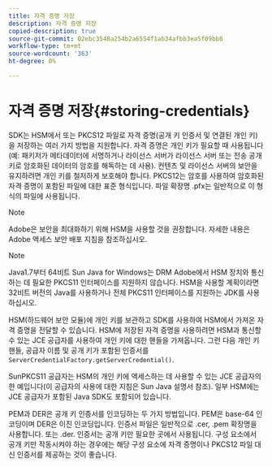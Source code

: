 ```yaml
---
title: 자격 증명 저장
description: 자격 증명 저장
copied-description: true
source-git-commit: 02ebc3548a254b2a6554f1ab34afbb3ea5f09bb8
workflow-type: tm+mt
source-wordcount: '363'
ht-degree: 0%

---
```


# 자격 증명 저장{#storing-credentials}

SDK는 HSM에서 또는 PKCS12 파일로 자격 증명(공개 키 인증서 및 연결된 개인 키)을 저장하는 여러 가지 방법을 지원합니다. 자격 증명은 개인 키가 필요할 때 사용됩니다(예: 패키저가 메타데이터에 서명하거나 라이선스 서버가 라이선스 서버 또는 전송 공개 키로 암호화된 데이터의 암호를 해독하는 데 사용). 컨텐츠 및 라이선스 서버의 보안을 유지하려면 개인 키를 철저하게 보호해야 합니다. PKCS12는 암호를 사용하여 암호화된 자격 증명이 포함된 파일에 대한 표준 형식입니다. 파일 확장명 .pfx는 일반적으로 이 형식의 파일에 사용됩니다.

>[!NOTE]
>
>Adobe은 보안을 최대화하기 위해 HSM을 사용할 것을 권장합니다. 자세한 내용은 Adobe 액세스 보안 배포 지침을 참조하십시오.

>[!NOTE]
>
>Java1.7부터 64비트 Sun Java for Windows는 DRM Adobe에서 HSM 장치와 통신하는 데 필요한 PKCS11 인터페이스를 지원하지 않습니다. HSM을 사용할 계획이라면 32비트 버전의 Java를 사용하거나 전체 PKCS11 인터페이스를 지원하는 JDK를 사용하십시오.

HSM(하드웨어 보안 모듈)에 개인 키를 보관하고 SDK를 사용하여 HSM에서 가져온 자격 증명을 전달할 수 있습니다. HSM에 저장된 자격 증명을 사용하려면 HSM과 통신할 수 있는 JCE 공급자를 사용하여 개인 키에 대한 핸들을 가져옵니다. 그런 다음 개인 키 핸들, 공급자 이름 및 공개 키가 포함된 인증서를 `ServerCredentialFactory.getServerCredential()`.

SunPKCS11 공급자는 HSM의 개인 키에 액세스하는 데 사용할 수 있는 JCE 공급자의 한 예입니다(이 공급자의 사용에 대한 지침은 Sun Java 설명서 참조). 일부 HSM에는 JCE 공급자가 포함된 Java SDK도 포함되어 있습니다.

PEM과 DER은 공개 키 인증서를 인코딩하는 두 가지 방법입니다. PEM은 base-64 인코딩이며 DER은 이진 인코딩입니다. 인증서 파일은 일반적으로 .cer, .pem 확장명을 사용합니다. 또는 .der. 인증서는 공개 키만 필요한 곳에서 사용됩니다. 구성 요소에서 공개 키만 작동시켜야 하는 경우에는 해당 구성 요소에 자격 증명이나 PKCS12 파일 대신 인증서를 제공하는 것이 좋습니다.
